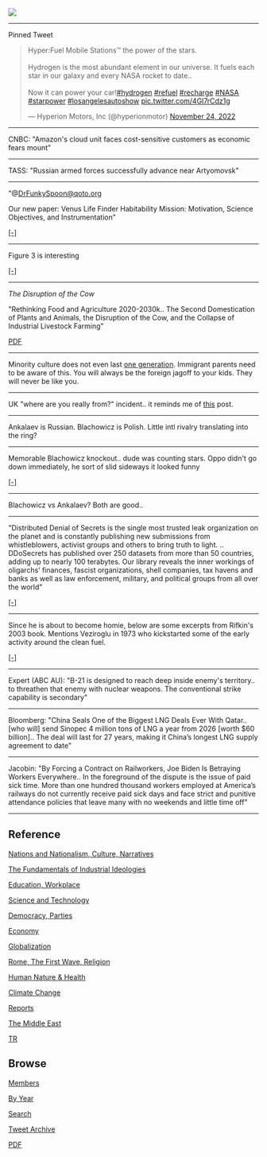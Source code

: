 <img src="https://drive.google.com/uc?export=view&id=1B2wf9R7AMH1d7Vw6e2mucLbIQ5NSjir7"/>

---

Pinned Tweet

<blockquote class="twitter-tweet"><p lang="en" dir="ltr">Hyper:Fuel Mobile Stations™ the power of the stars.<br><br>Hydrogen is the most abundant element in our universe. It fuels each star in our galaxy and every NASA rocket to date.. <br><br>Now it can power your car!<a href="https://twitter.com/hashtag/hydrogen?src=hash&amp;ref_src=twsrc%5Etfw">#hydrogen</a> <a href="https://twitter.com/hashtag/refuel?src=hash&amp;ref_src=twsrc%5Etfw">#refuel</a> <a href="https://twitter.com/hashtag/recharge?src=hash&amp;ref_src=twsrc%5Etfw">#recharge</a> <a href="https://twitter.com/hashtag/NASA?src=hash&amp;ref_src=twsrc%5Etfw">#NASA</a> <a href="https://twitter.com/hashtag/starpower?src=hash&amp;ref_src=twsrc%5Etfw">#starpower</a> <a href="https://twitter.com/hashtag/losangelesautoshow?src=hash&amp;ref_src=twsrc%5Etfw">#losangelesautoshow</a> <a href="https://t.co/4Gl7rCdz1g">pic.twitter.com/4Gl7rCdz1g</a></p>&mdash; Hyperion Motors, Inc (@hyperionmotor) <a href="https://twitter.com/hyperionmotor/status/1595587623783141376?ref_src=twsrc%5Etfw">November 24, 2022</a></blockquote> <script async src="https://platform.twitter.com/widgets.js" charset="utf-8"></script>

---



CNBC: "Amazon's cloud unit faces cost-sensitive customers as economic
fears mount"

---

TASS: "Russian armed forces successfully advance near Artyomovsk"

---

"@DrFunkySpoon@qoto.org

Our new paper: Venus Life Finder Habitability Mission: Motivation,
Science Objectives, and Instrumentation"

[[-]](https://qoto.org/@DrFunkySpoon/109388314093865044)

---

Figure 3 is interesting

[[-]](https://pbs.twimg.com/media/FjMOvPOaYAc96zk?format=jpg&name=medium)

---

*The Disruption of the Cow*

"Rethinking Food and Agriculture 2020-2030k.. The Second Domestication
of Plants and Animals, the Disruption of the Cow, and the Collapse of
Industrial Livestock Farming"

[PDF](https://static1.squarespace.com/static/585c3439be65942f022bbf9b/t/5d7fe0e83d119516bfc0017e/1568661791363/RethinkX+Food+and+Agriculture+Report.pdf)

---

Minority culture does not even last [one generation](2014/06/the-culture-code.html#heritage).
Immigrant parents need to be aware of this. You will always be the foreign
jagoff to your kids. They will never be like you.

---

UK "where are you really from?" incident.. it reminds me of [this](tweets/2020/michsass.jpg)
post. 

---

Ankalaev is Russian. Blachowicz is Polish. Little intl rivalry
translating into the ring? 

---

Memorable Blachowicz knockout.. dude was counting stars. Oppo didn't
go down immediately, he sort of slid sideways it looked funny

[[-]](https://drive.google.com/uc?export=view&id=1xFafrTOjjI4C5-EWeJG89Wi7gqeGcRpo)

---

Blachowicz vs Ankalaev? Both are good.. 

---

"Distributed Denial of Secrets is the single most trusted leak
organization on the planet and is constantly publishing new
submissions from whistleblowers, activist groups and others to bring
truth to light. .. DDoSecrets has published over 250 datasets from
more than 50 countries, adding up to nearly 100 terabytes. Our library
reveals the inner workings of oligarchs’ finances, fascist
organizations, shell companies, tax havens and banks as well as law
enforcement, military, and political groups from all over the world"

[[-]](https://ddosecrets.charity/)

---

Since he is about to become homie, below are some excerpts from
Rifkin's 2003 book. Mentions Veziroglu in 1973 who kickstarted some of
the early activity around the clean fuel.

[[-]](2022/12/h2-economy-rifkin.html)

---

Expert (ABC AU): "B-21 is designed to reach deep inside enemy's
territory.. to threathen that enemy with nuclear weapons. The
conventional strike capability is secondary"

---

Bloomberg: "China Seals One of the Biggest LNG Deals Ever With
Qatar.. [who will] send Sinopec 4 million tons of LNG a year from 2026
[worth $60 billion].. The deal will last for 27 years, making it
China’s longest LNG supply agreement to date"

---

Jacobin: "By Forcing a Contract on Railworkers, Joe Biden Is Betraying
Workers Everywhere.. In the foreground of the dispute is the issue of
paid sick time. More than one hundred thousand workers employed at
America’s railways do not currently receive paid sick days and face
strict and punitive attendance policies that leave many with no
weekends and little time off"

---

## Reference

[Nations and Nationalism, Culture, Narratives](2013/02/nations-and-nationalism.html)

[The Fundamentals of Industrial Ideologies](2011/04/fundamentals-of-industrial-ideologies.html)

[Education, Workplace](2017/09/education-workplace.html)

[Science and Technology](2018/09/science-technology.html)

[Democracy, Parties](2016/11/democracy.html)

[Economy](2018/05/economy.html)

[Globalization](2018/09/globalization.html)

[Rome, The First Wave, Religion](2017/12/rome.html)

[Human Nature & Health](2020/07/human-nature.html)

[Climate Change](2018/12/climate.html)

[Reports](2019/05/reports.html)

[The Middle East](2019/07/middleeast.html)

[TR](../tr)

## Browse

[Members](2022/08/members.html)

[By Year](years.html)

[Search](search.html)

[Tweet Archive](tweets/index.html)

[PDF](https://drive.google.com/uc?export=view&id=1FSi-1MnqXVq_PVTEXzzflwN8-7h92N_R)


